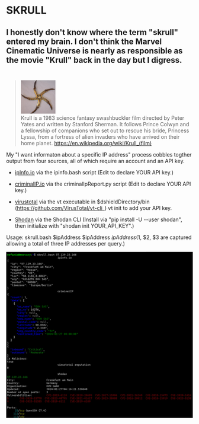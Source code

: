 
# SKRULL
## I honestly don't know where the term "skrull" entered my brain.  I don't think the Marvel Cinematic Universe is nearly as responsible as the movie "Krull" back in the day but I digress.<br><br>

> <img src="https://github.com/1on1security/DShieldManager/blob/main/img/krull.png" width="20%" height="20%"><br>
Krull is a 1983 science fantasy swashbuckler film directed by Peter Yates and written by Stanford Sherman. It follows Prince Colwyn and a fellowship of companions who set out to rescue his bride, Princess Lyssa, from a fortress of alien invaders who have arrived on their home planet.
<a href="https://en.wikipedia.org/wiki/Krull_(film)" target="_blank">https://en.wikipedia.org/wiki/Krull_(film)</a>

My "I want informaton about a specific IP address" process cobbles togther output from four sources, all of 
which require an account and an API key.

- <a href="https://ipinfo.io">ipInfo.io</a> via the ipinfo.bash script
(Edit to declare YOUR API key.)

- <a href="https://criminalip.io">criminalIP.io</a> via the criminalIpReport.py script
(Edit to declare YOUR API key.) 

- <a href="https://virustotal.com">virustotal</a> via the vt executable in $dshieldDirectory/bin
(https://github.com/VirusTotal/vt-cli_)
vt init to add your API key.

- <a href="https://www.shodan.io/">Shodan</a> via the Shodan CLI 
(Install via "pip install -U --user shodan", then initialize with "shodan init YOUR_API_KEY".)

Usage:
skrull.bash $ipAddress $ipAddress $ipAddress
($1, $2, $3 are captured allowing a total of three IP addresses per query.)

<img src="https://github.com/1on1security/DShieldManager/blob/main/img/skrullReport.png">
